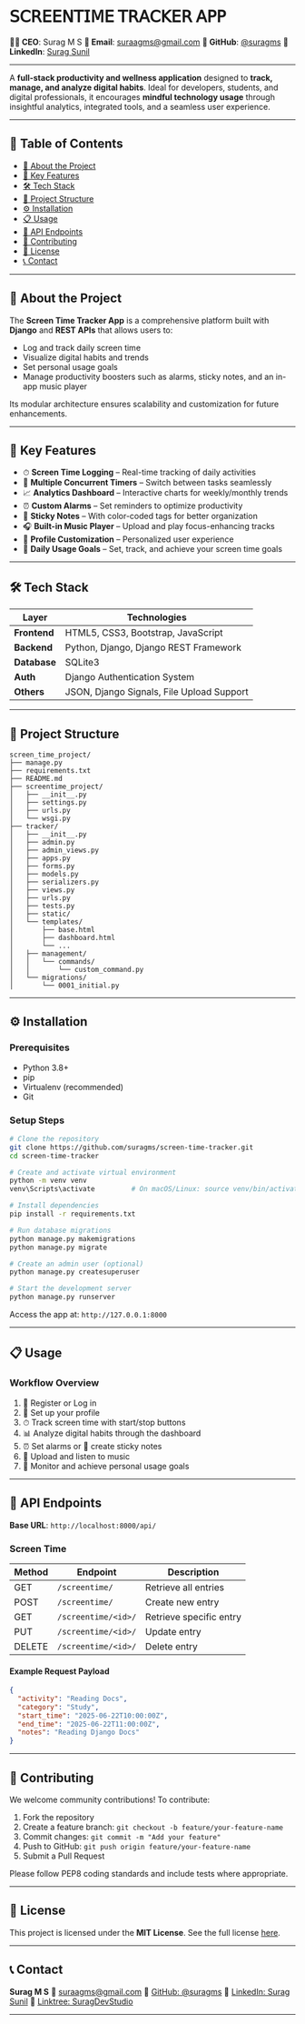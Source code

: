 # 𝖲𝖢𝖱𝖤𝖤𝖭𝖳𝖨𝖬𝖤 𝖳𝖱𝖠𝖢𝖪𝖤𝖱 𝖠𝖯𝖯

**👨‍💼 CEO**: Surag M S
**📧 Email**: [suraagms@gmail.com](mailto:suraagms@gmail.com)
**🔗 GitHub**: [@suragms](https://github.com/suragms)
**🔗 LinkedIn**: [Surag Sunil](https://linkedin.com/in/suragsunil)

---

A **full-stack productivity and wellness application** designed to **track, manage, and analyze digital habits**. Ideal for developers, students, and digital professionals, it encourages **mindful technology usage** through insightful analytics, integrated tools, and a seamless user experience.

---

## 📌 Table of Contents

* [📖 About the Project](#-about-the-project)
* [🚀 Key Features](#-key-features)
* [🛠 Tech Stack](#-tech-stack)
* [📁 Project Structure](#-project-structure)
* [⚙️ Installation](#-installation)
* [📋 Usage](#-usage)
* [🔗 API Endpoints](#-api-endpoints)
* [🤝 Contributing](#-contributing)
* [📝 License](#-license)
* [📞 Contact](#-contact)

---

## 📖 About the Project

The **Screen Time Tracker App** is a comprehensive platform built with **Django** and **REST APIs** that allows users to:

* Log and track daily screen time
* Visualize digital habits and trends
* Set personal usage goals
* Manage productivity boosters such as alarms, sticky notes, and an in-app music player

Its modular architecture ensures scalability and customization for future enhancements.

---

## 🚀 Key Features

* ⏱ **Screen Time Logging** – Real-time tracking of daily activities
* 🧭 **Multiple Concurrent Timers** – Switch between tasks seamlessly
* 📈 **Analytics Dashboard** – Interactive charts for weekly/monthly trends
* ⏰ **Custom Alarms** – Set reminders to optimize productivity
* 📝 **Sticky Notes** – With color-coded tags for better organization
* 🎧 **Built-in Music Player** – Upload and play focus-enhancing tracks
* 👤 **Profile Customization** – Personalized user experience
* 🎯 **Daily Usage Goals** – Set, track, and achieve your screen time goals

---

## 🛠 Tech Stack

| Layer        | Technologies                              |
| ------------ | ----------------------------------------- |
| **Frontend** | HTML5, CSS3, Bootstrap, JavaScript        |
| **Backend**  | Python, Django, Django REST Framework     |
| **Database** | SQLite3                                   |
| **Auth**     | Django Authentication System              |
| **Others**   | JSON, Django Signals, File Upload Support |

---

## 📁 Project Structure

```
screen_time_project/
├── manage.py
├── requirements.txt
├── README.md
├── screentime_project/
│   ├── __init__.py
│   ├── settings.py
│   ├── urls.py
│   └── wsgi.py
├── tracker/
│   ├── __init__.py
│   ├── admin.py
│   ├── admin_views.py
│   ├── apps.py
│   ├── forms.py
│   ├── models.py
│   ├── serializers.py
│   ├── views.py
│   ├── urls.py
│   ├── tests.py
│   ├── static/
│   └── templates/
│       ├── base.html
│       ├── dashboard.html
│       └── ...
│   ├── management/
│   │   └── commands/
│   │       └── custom_command.py
│   └── migrations/
│       └── 0001_initial.py
```

---

## ⚙️ Installation

### Prerequisites

* Python 3.8+
* pip
* Virtualenv (recommended)
* Git

### Setup Steps

```bash
# Clone the repository
git clone https://github.com/suragms/screen-time-tracker.git
cd screen-time-tracker

# Create and activate virtual environment
python -m venv venv
venv\Scripts\activate         # On macOS/Linux: source venv/bin/activate

# Install dependencies
pip install -r requirements.txt

# Run database migrations
python manage.py makemigrations
python manage.py migrate

# Create an admin user (optional)
python manage.py createsuperuser

# Start the development server
python manage.py runserver
```

Access the app at: `http://127.0.0.1:8000`

---

## 📋 Usage

### Workflow Overview

1. 🔐 Register or Log in
2. 👤 Set up your profile
3. ⏱ Track screen time with start/stop buttons
4. 📊 Analyze digital habits through the dashboard
5. ⏰ Set alarms or 📝 create sticky notes
6. 🎵 Upload and listen to music
7. 🎯 Monitor and achieve personal usage goals

---

## 🔗 API Endpoints

**Base URL**: `http://localhost:8000/api/`

### Screen Time

| Method | Endpoint            | Description             |
| ------ | ------------------- | ----------------------- |
| GET    | `/screentime/`      | Retrieve all entries    |
| POST   | `/screentime/`      | Create new entry        |
| GET    | `/screentime/<id>/` | Retrieve specific entry |
| PUT    | `/screentime/<id>/` | Update entry            |
| DELETE | `/screentime/<id>/` | Delete entry            |

#### Example Request Payload

```json
{
  "activity": "Reading Docs",
  "category": "Study",
  "start_time": "2025-06-22T10:00:00Z",
  "end_time": "2025-06-22T11:00:00Z",
  "notes": "Reading Django Docs"
}
```

---

## 🤝 Contributing

We welcome community contributions!
To contribute:

1. Fork the repository
2. Create a feature branch: `git checkout -b feature/your-feature-name`
3. Commit changes: `git commit -m "Add your feature"`
4. Push to GitHub: `git push origin feature/your-feature-name`
5. Submit a Pull Request

Please follow PEP8 coding standards and include tests where appropriate.

---

## 📝 License

This project is licensed under the **MIT License**.
See the full license [here](LICENSE).

---

## 📞 Contact

**Surag M S**
📧 [suraagms@gmail.com](mailto:suraagms@gmail.com)
🔗 [GitHub: @suragms](https://github.com/suragms)
🔗 [LinkedIn: Surag Sunil](https://linkedin.com/in/suragsunil)
🔗 [Linktree: SuragDevStudio](https://linktr.ee/suragdevstudio)

---
